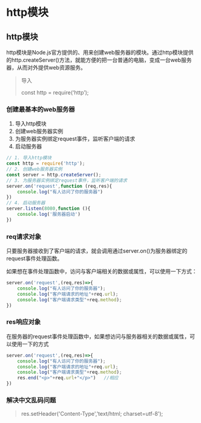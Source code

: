 # http模块

## http模块

http模块是Node.js官方提供的、用来创建web服务器的模块。通过http模块提供的http.createServer()方法，就能方便的把一台普通的电脑，变成一台web服务器，从而对外提供web资源服务。

> 导入
> 
> 
> const http = require(‘http’);
> 

### 创建最基本的web服务器

1. 导入http模块
2. 创建web服务器实例
3. 为服务器实例绑定request事件，监听客户端的请求
4. 启动服务器

```js
// 1. 导入http模块
const http = require('http');
// 2. 创建web服务器实例
const server = http.createServer();
// 3. 为服务器实例绑定request事件，监听客户端的请求
server.on('request',function (req,res){
    console.log("有人访问了你的服务器")
})
// 4. 启动服务器
server.listen(8080,function (){
    console.log('服务器启动')
})
```

### req请求对象

只要服务器接收到了客户端的请求，就会调用通过server.on()为服务器绑定的request事件处理函数。

如果想在事件处理函数中，访问与客户端相关的数据或属性，可以使用一下方式：

```js
server.on('request',(req,res)=>{
    console.log("有人访问了你的服务器");
    console.log("客户端请求的地址"+req.url);
    console.log("客户端请求类型"+req.method);
})
```

### res响应对象

在服务器的request事件处理函数中，如果想访问与服务器相关的数据或属性，可以使用一下的方式

```js
server.on('request',(req,res)=>{
    console.log("有人访问了你的服务器");
    console.log("客户端请求的地址"+req.url);
    console.log("客户端请求类型"+req.method);
    res.end("<p>"+req.url+"</p>")   //相应
})
```

### 解决中文乱码问题

> res.setHeader('Content-Type','text/html; charset=utf-8');

